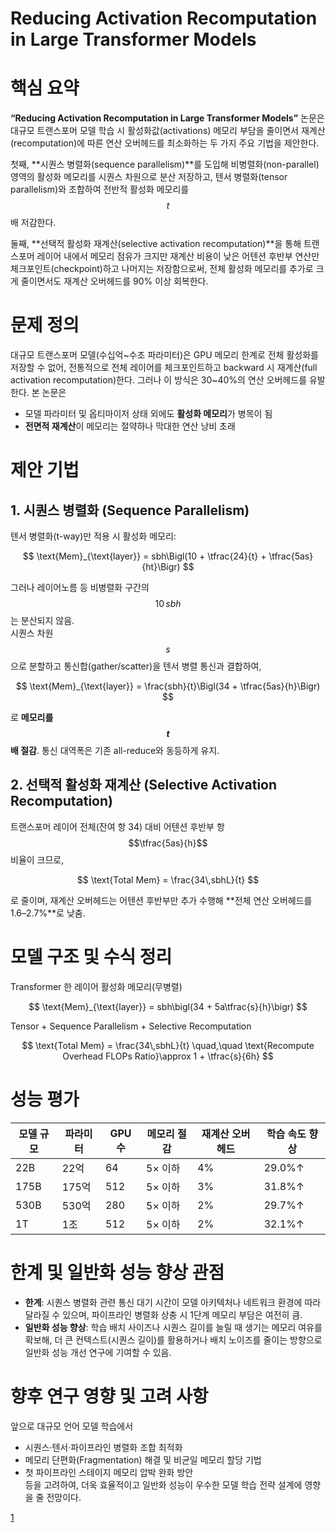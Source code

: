 
# Reducing Activation Recomputation in Large Transformer Models

# 핵심 요약  
**“Reducing Activation Recomputation in Large Transformer Models”** 논문은 대규모 트랜스포머 모델 학습 시 활성화값(activations) 메모리 부담을 줄이면서 재계산(recomputation)에 따른 연산 오버헤드를 최소화하는 두 가지 주요 기법을 제안한다. 

첫째, **시퀀스 병렬화(sequence parallelism)**를 도입해 비병렬화(non-parallel) 영역의 활성화 메모리를 시퀀스 차원으로 분산 저장하고, 텐서 병렬화(tensor parallelism)와 조합하여 전반적 활성화 메모리를 $$t$$ 배 저감한다. 

둘째, **선택적 활성화 재계산(selective activation recomputation)**을 통해 트랜스포머 레이어 내에서 메모리 점유가 크지만 재계산 비용이 낮은 어텐션 후반부 연산만 체크포인트(checkpoint)하고 나머지는 저장함으로써, 전체 활성화 메모리를 추가로 크게 줄이면서도 재계산 오버헤드를 90% 이상 회복한다.  

# 문제 정의  
대규모 트랜스포머 모델(수십억~수조 파라미터)은 GPU 메모리 한계로 전체 활성화를 저장할 수 없어, 전통적으로 전체 레이어를 체크포인트하고 backward 시 재계산(full activation recomputation)한다. 그러나 이 방식은 30~40%의 연산 오버헤드를 유발한다. 본 논문은  
- 모델 파라미터 및 옵티마이저 상태 외에도 **활성화 메모리**가 병목이 됨  
- **전면적 재계산**이 메모리는 절약하나 막대한 연산 낭비 초래  

# 제안 기법  
## 1. 시퀀스 병렬화 (Sequence Parallelism)  
텐서 병렬화(t-way)만 적용 시 활성화 메모리:  

$$
\text{Mem}_{\text{layer}} = sbh\Bigl(10 + \tfrac{24}{t} + \tfrac{5as}{ht}\Bigr)
$$  

그러나 레이어노름 등 비병렬화 구간의 $$10\,sbh$$는 분산되지 않음.  
시퀀스 차원 $$s$$으로 분할하고 통신합(gather/scatter)을 텐서 병렬 통신과 결합하여,  

$$
\text{Mem}_{\text{layer}} = \frac{sbh}{t}\Bigl(34 + \tfrac{5as}{h}\Bigr)
$$  

로 **메모리를 $$t$$배 절감**. 통신 대역폭은 기존 all-reduce와 동등하게 유지.  

## 2. 선택적 활성화 재계산 (Selective Activation Recomputation)  
트랜스포머 레이어 전체(잔여 항 34) 대비 어텐션 후반부 항 $$\tfrac{5as}{h}$$ 비율이 크므로,  

$$
\text{Total Mem} = \frac{34\,sbhL}{t}
$$  

로 줄이며, 재계산 오버헤드는 어텐션 후반부만 추가 수행해 **전체 연산 오버헤드를 1.6–2.7%**로 낮춤.  

# 모델 구조 및 수식 정리  
Transformer 한 레이어 활성화 메모리(무병렬)  

$$
\text{Mem}_{\text{layer}} = sbh\bigl(34 + 5a\tfrac{s}{h}\bigr)
$$  

Tensor + Sequence Parallelism + Selective Recomputation  

$$
\text{Total Mem} 
= \frac{34\,sbhL}{t}
\quad,\quad
\text{Recompute Overhead FLOPs Ratio}\approx 1 + \tfrac{s}{6h}
$$  

# 성능 평가  
| 모델 규모 | 파라미터 | GPU 수 | 메모리 절감 | 재계산 오버헤드 | 학습 속도 향상 |
|-----------|----------|--------|-------------|----------------|---------------|
| 22B       | 22억     | 64     | 5× 이하      | 4%            | 29.0%↑        |
| 175B      | 175억    | 512    | 5× 이하      | 3%            | 31.8%↑        |
| 530B      | 530억    | 280    | 5× 이하      | 2%            | 29.7%↑        |
| 1T        | 1조      | 512    | 5× 이하      | 2%            | 32.1%↑        |

# 한계 및 일반화 성능 향상 관점  
- **한계**: 시퀀스 병렬화 관련 통신 대기 시간이 모델 아키텍처나 네트워크 환경에 따라 달라질 수 있으며, 파이프라인 병렬화 상충 시 1단계 메모리 부담은 여전히 큼.  
- **일반화 성능 향상**: 학습 배치 사이즈나 시퀀스 길이를 늘릴 때 생기는 메모리 여유를 확보해, 더 큰 컨텍스트(시퀀스 길이)를 활용하거나 배치 노이즈를 줄이는 방향으로 일반화 성능 개선 연구에 기여할 수 있음.  

# 향후 연구 영향 및 고려 사항  
앞으로 대규모 언어 모델 학습에서  
- 시퀀스·텐서·파이프라인 병렬화 조합 최적화  
- 메모리 단편화(Fragmentation) 해결 및 비균일 메모리 할당 기법  
- 첫 파이프라인 스테이지 메모리 압박 완화 방안  
등을 고려하여, 더욱 효율적이고 일반화 성능이 우수한 모델 학습 전략 설계에 영향을 줄 전망이다.

[1](https://ppl-ai-file-upload.s3.amazonaws.com/web/direct-files/attachments/22370781/e8aca2f3-57ad-44ba-b4c9-0522968cac61/2205.05198v1.pdf)
